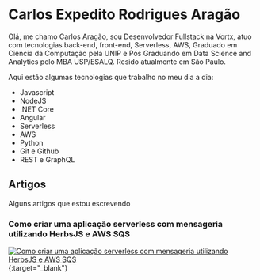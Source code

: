 # Carlos Expedito Rodrigues Aragão

Olá, me chamo Carlos Aragão, sou Desenvolvedor Fullstack na Vortx, atuo com tecnologias back-end, front-end, Serverless, AWS, Graduado em Ciência da Computação pela UNIP e Pós Graduando em Data Science and Analytics pelo MBA USP/ESALQ. Resido atualmente em São Paulo.

Aqui estão algumas tecnologias que trabalho no meu dia a dia: 

- Javascript
- NodeJS
- .NET Core
- Angular
- Serverless
- AWS
- Python
- Git e Github
- REST e GraphQL

## Artigos

Alguns artigos que estou escrevendo

### Como criar uma aplicação serverless com mensageria utilizando HerbsJS e AWS SQS
[![Como criar uma aplicação serverless com mensageria utilizando HerbsJS e AWS SQS](https://lab.vortx.com.br/content/images/size/w2000/2022/09/lambda-layers-header.png)](https://lab.vortx.com.br/como-criar-uma-aplicacao-serverless-com-mensageria-utilizando-herbs-e-aws-sqs/){:target="_blank"}
